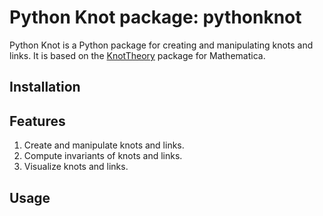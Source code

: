 # Python Knot package: pythonknot

Python Knot is a Python package for creating and manipulating knots and links. It is based on the [KnotTheory](https://knot.theory.org) package for Mathematica.

## Installation

## Features

1. Create and manipulate knots and links.
2. Compute invariants of knots and links.
3. Visualize knots and links.

## Usage